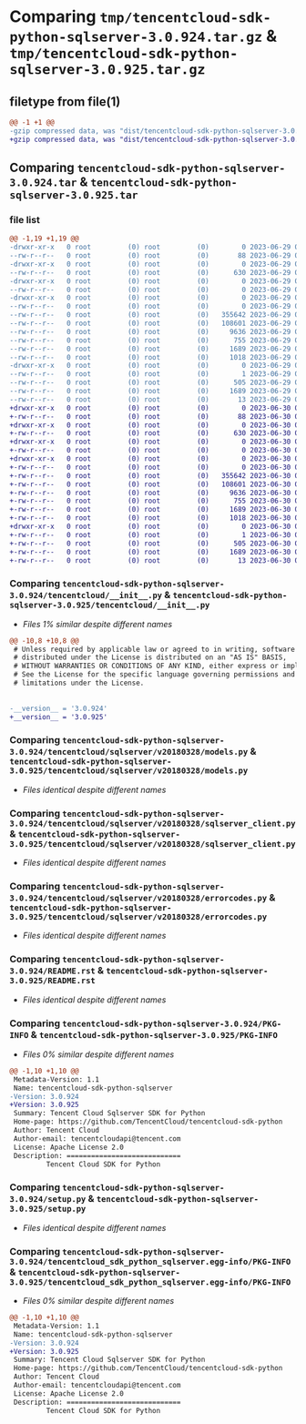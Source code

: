 # Comparing `tmp/tencentcloud-sdk-python-sqlserver-3.0.924.tar.gz` & `tmp/tencentcloud-sdk-python-sqlserver-3.0.925.tar.gz`

## filetype from file(1)

```diff
@@ -1 +1 @@
-gzip compressed data, was "dist/tencentcloud-sdk-python-sqlserver-3.0.924.tar", last modified: Thu Jun 29 00:41:29 2023, max compression
+gzip compressed data, was "dist/tencentcloud-sdk-python-sqlserver-3.0.925.tar", last modified: Fri Jun 30 02:21:06 2023, max compression
```

## Comparing `tencentcloud-sdk-python-sqlserver-3.0.924.tar` & `tencentcloud-sdk-python-sqlserver-3.0.925.tar`

### file list

```diff
@@ -1,19 +1,19 @@
-drwxr-xr-x   0 root         (0) root         (0)        0 2023-06-29 00:41:29.000000 tencentcloud-sdk-python-sqlserver-3.0.924/
--rw-r--r--   0 root         (0) root         (0)       88 2023-06-29 00:41:29.000000 tencentcloud-sdk-python-sqlserver-3.0.924/setup.cfg
-drwxr-xr-x   0 root         (0) root         (0)        0 2023-06-29 00:41:29.000000 tencentcloud-sdk-python-sqlserver-3.0.924/tencentcloud/
--rw-r--r--   0 root         (0) root         (0)      630 2023-06-29 00:41:29.000000 tencentcloud-sdk-python-sqlserver-3.0.924/tencentcloud/__init__.py
-drwxr-xr-x   0 root         (0) root         (0)        0 2023-06-29 00:41:29.000000 tencentcloud-sdk-python-sqlserver-3.0.924/tencentcloud/sqlserver/
--rw-r--r--   0 root         (0) root         (0)        0 2023-06-29 00:41:29.000000 tencentcloud-sdk-python-sqlserver-3.0.924/tencentcloud/sqlserver/__init__.py
-drwxr-xr-x   0 root         (0) root         (0)        0 2023-06-29 00:41:29.000000 tencentcloud-sdk-python-sqlserver-3.0.924/tencentcloud/sqlserver/v20180328/
--rw-r--r--   0 root         (0) root         (0)        0 2023-06-29 00:41:29.000000 tencentcloud-sdk-python-sqlserver-3.0.924/tencentcloud/sqlserver/v20180328/__init__.py
--rw-r--r--   0 root         (0) root         (0)   355642 2023-06-29 00:41:29.000000 tencentcloud-sdk-python-sqlserver-3.0.924/tencentcloud/sqlserver/v20180328/models.py
--rw-r--r--   0 root         (0) root         (0)   108601 2023-06-29 00:41:29.000000 tencentcloud-sdk-python-sqlserver-3.0.924/tencentcloud/sqlserver/v20180328/sqlserver_client.py
--rw-r--r--   0 root         (0) root         (0)     9636 2023-06-29 00:41:29.000000 tencentcloud-sdk-python-sqlserver-3.0.924/tencentcloud/sqlserver/v20180328/errorcodes.py
--rw-r--r--   0 root         (0) root         (0)      755 2023-06-29 00:41:29.000000 tencentcloud-sdk-python-sqlserver-3.0.924/README.rst
--rw-r--r--   0 root         (0) root         (0)     1689 2023-06-29 00:41:29.000000 tencentcloud-sdk-python-sqlserver-3.0.924/PKG-INFO
--rw-r--r--   0 root         (0) root         (0)     1018 2023-06-29 00:41:29.000000 tencentcloud-sdk-python-sqlserver-3.0.924/setup.py
-drwxr-xr-x   0 root         (0) root         (0)        0 2023-06-29 00:41:29.000000 tencentcloud-sdk-python-sqlserver-3.0.924/tencentcloud_sdk_python_sqlserver.egg-info/
--rw-r--r--   0 root         (0) root         (0)        1 2023-06-29 00:41:29.000000 tencentcloud-sdk-python-sqlserver-3.0.924/tencentcloud_sdk_python_sqlserver.egg-info/dependency_links.txt
--rw-r--r--   0 root         (0) root         (0)      505 2023-06-29 00:41:29.000000 tencentcloud-sdk-python-sqlserver-3.0.924/tencentcloud_sdk_python_sqlserver.egg-info/SOURCES.txt
--rw-r--r--   0 root         (0) root         (0)     1689 2023-06-29 00:41:29.000000 tencentcloud-sdk-python-sqlserver-3.0.924/tencentcloud_sdk_python_sqlserver.egg-info/PKG-INFO
--rw-r--r--   0 root         (0) root         (0)       13 2023-06-29 00:41:29.000000 tencentcloud-sdk-python-sqlserver-3.0.924/tencentcloud_sdk_python_sqlserver.egg-info/top_level.txt
+drwxr-xr-x   0 root         (0) root         (0)        0 2023-06-30 02:21:06.000000 tencentcloud-sdk-python-sqlserver-3.0.925/
+-rw-r--r--   0 root         (0) root         (0)       88 2023-06-30 02:21:06.000000 tencentcloud-sdk-python-sqlserver-3.0.925/setup.cfg
+drwxr-xr-x   0 root         (0) root         (0)        0 2023-06-30 02:21:06.000000 tencentcloud-sdk-python-sqlserver-3.0.925/tencentcloud/
+-rw-r--r--   0 root         (0) root         (0)      630 2023-06-30 02:21:06.000000 tencentcloud-sdk-python-sqlserver-3.0.925/tencentcloud/__init__.py
+drwxr-xr-x   0 root         (0) root         (0)        0 2023-06-30 02:21:06.000000 tencentcloud-sdk-python-sqlserver-3.0.925/tencentcloud/sqlserver/
+-rw-r--r--   0 root         (0) root         (0)        0 2023-06-30 02:21:06.000000 tencentcloud-sdk-python-sqlserver-3.0.925/tencentcloud/sqlserver/__init__.py
+drwxr-xr-x   0 root         (0) root         (0)        0 2023-06-30 02:21:06.000000 tencentcloud-sdk-python-sqlserver-3.0.925/tencentcloud/sqlserver/v20180328/
+-rw-r--r--   0 root         (0) root         (0)        0 2023-06-30 02:21:06.000000 tencentcloud-sdk-python-sqlserver-3.0.925/tencentcloud/sqlserver/v20180328/__init__.py
+-rw-r--r--   0 root         (0) root         (0)   355642 2023-06-30 02:21:06.000000 tencentcloud-sdk-python-sqlserver-3.0.925/tencentcloud/sqlserver/v20180328/models.py
+-rw-r--r--   0 root         (0) root         (0)   108601 2023-06-30 02:21:06.000000 tencentcloud-sdk-python-sqlserver-3.0.925/tencentcloud/sqlserver/v20180328/sqlserver_client.py
+-rw-r--r--   0 root         (0) root         (0)     9636 2023-06-30 02:21:06.000000 tencentcloud-sdk-python-sqlserver-3.0.925/tencentcloud/sqlserver/v20180328/errorcodes.py
+-rw-r--r--   0 root         (0) root         (0)      755 2023-06-30 02:21:06.000000 tencentcloud-sdk-python-sqlserver-3.0.925/README.rst
+-rw-r--r--   0 root         (0) root         (0)     1689 2023-06-30 02:21:06.000000 tencentcloud-sdk-python-sqlserver-3.0.925/PKG-INFO
+-rw-r--r--   0 root         (0) root         (0)     1018 2023-06-30 02:21:06.000000 tencentcloud-sdk-python-sqlserver-3.0.925/setup.py
+drwxr-xr-x   0 root         (0) root         (0)        0 2023-06-30 02:21:06.000000 tencentcloud-sdk-python-sqlserver-3.0.925/tencentcloud_sdk_python_sqlserver.egg-info/
+-rw-r--r--   0 root         (0) root         (0)        1 2023-06-30 02:21:06.000000 tencentcloud-sdk-python-sqlserver-3.0.925/tencentcloud_sdk_python_sqlserver.egg-info/dependency_links.txt
+-rw-r--r--   0 root         (0) root         (0)      505 2023-06-30 02:21:06.000000 tencentcloud-sdk-python-sqlserver-3.0.925/tencentcloud_sdk_python_sqlserver.egg-info/SOURCES.txt
+-rw-r--r--   0 root         (0) root         (0)     1689 2023-06-30 02:21:06.000000 tencentcloud-sdk-python-sqlserver-3.0.925/tencentcloud_sdk_python_sqlserver.egg-info/PKG-INFO
+-rw-r--r--   0 root         (0) root         (0)       13 2023-06-30 02:21:06.000000 tencentcloud-sdk-python-sqlserver-3.0.925/tencentcloud_sdk_python_sqlserver.egg-info/top_level.txt
```

### Comparing `tencentcloud-sdk-python-sqlserver-3.0.924/tencentcloud/__init__.py` & `tencentcloud-sdk-python-sqlserver-3.0.925/tencentcloud/__init__.py`

 * *Files 1% similar despite different names*

```diff
@@ -10,8 +10,8 @@
 # Unless required by applicable law or agreed to in writing, software
 # distributed under the License is distributed on an "AS IS" BASIS,
 # WITHOUT WARRANTIES OR CONDITIONS OF ANY KIND, either express or implied.
 # See the License for the specific language governing permissions and
 # limitations under the License.
 
 
-__version__ = '3.0.924'
+__version__ = '3.0.925'
```

### Comparing `tencentcloud-sdk-python-sqlserver-3.0.924/tencentcloud/sqlserver/v20180328/models.py` & `tencentcloud-sdk-python-sqlserver-3.0.925/tencentcloud/sqlserver/v20180328/models.py`

 * *Files identical despite different names*

### Comparing `tencentcloud-sdk-python-sqlserver-3.0.924/tencentcloud/sqlserver/v20180328/sqlserver_client.py` & `tencentcloud-sdk-python-sqlserver-3.0.925/tencentcloud/sqlserver/v20180328/sqlserver_client.py`

 * *Files identical despite different names*

### Comparing `tencentcloud-sdk-python-sqlserver-3.0.924/tencentcloud/sqlserver/v20180328/errorcodes.py` & `tencentcloud-sdk-python-sqlserver-3.0.925/tencentcloud/sqlserver/v20180328/errorcodes.py`

 * *Files identical despite different names*

### Comparing `tencentcloud-sdk-python-sqlserver-3.0.924/README.rst` & `tencentcloud-sdk-python-sqlserver-3.0.925/README.rst`

 * *Files identical despite different names*

### Comparing `tencentcloud-sdk-python-sqlserver-3.0.924/PKG-INFO` & `tencentcloud-sdk-python-sqlserver-3.0.925/PKG-INFO`

 * *Files 0% similar despite different names*

```diff
@@ -1,10 +1,10 @@
 Metadata-Version: 1.1
 Name: tencentcloud-sdk-python-sqlserver
-Version: 3.0.924
+Version: 3.0.925
 Summary: Tencent Cloud Sqlserver SDK for Python
 Home-page: https://github.com/TencentCloud/tencentcloud-sdk-python
 Author: Tencent Cloud
 Author-email: tencentcloudapi@tencent.com
 License: Apache License 2.0
 Description: ============================
         Tencent Cloud SDK for Python
```

### Comparing `tencentcloud-sdk-python-sqlserver-3.0.924/setup.py` & `tencentcloud-sdk-python-sqlserver-3.0.925/setup.py`

 * *Files identical despite different names*

### Comparing `tencentcloud-sdk-python-sqlserver-3.0.924/tencentcloud_sdk_python_sqlserver.egg-info/PKG-INFO` & `tencentcloud-sdk-python-sqlserver-3.0.925/tencentcloud_sdk_python_sqlserver.egg-info/PKG-INFO`

 * *Files 0% similar despite different names*

```diff
@@ -1,10 +1,10 @@
 Metadata-Version: 1.1
 Name: tencentcloud-sdk-python-sqlserver
-Version: 3.0.924
+Version: 3.0.925
 Summary: Tencent Cloud Sqlserver SDK for Python
 Home-page: https://github.com/TencentCloud/tencentcloud-sdk-python
 Author: Tencent Cloud
 Author-email: tencentcloudapi@tencent.com
 License: Apache License 2.0
 Description: ============================
         Tencent Cloud SDK for Python
```

